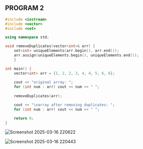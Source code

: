 ## PROGRAM 2
```cpp
#include <iostream>
#include <vector>
#include <set>

using namespace std;

void removeDuplicates(vector<int>& arr) {
    set<int> uniqueElements(arr.begin(), arr.end());
    arr.assign(uniqueElements.begin(), uniqueElements.end());
    }

int main() {
    vector<int> arr = {1, 2, 2, 3, 4, 4, 5, 6, 6};
    
    cout << "original array: ";
    for (int num : arr) cout << num << " ";
    
    removeDuplicates(arr);

    cout << "\narray after removing duplicates: ";
    for (int num : arr) cout << num << " ";

    return 0;
}
```


![Screenshot 2025-03-16 220622](https://github.com/user-attachments/assets/ce17eafa-dbd4-4cdf-b70c-009b02691b22)

![Screenshot 2025-03-16 220443](https://github.com/user-attachments/assets/c5999a7e-a180-4003-9b3b-396d63bbd6ba)
